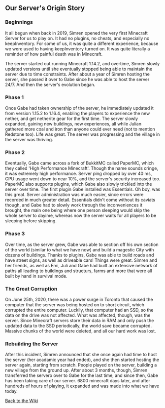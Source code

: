 <link rel="stylesheet" href="/MinecraftServer/assets/css/light-darkmode.css">

## Our Server's Origin Story

### Beginnings
It all begun when back in 2019, Simren opened the very first Minecraft Server for us to play on. It had no plugins, no cheats, and especially no keepInventory. For some of us, it was quite a different experience, because we were used to having keepInventory turned on. It was quite literally a reminder of how painful death was in Minecraft.  

The server started out running Minecraft 1.14.2, and overtime, Simren slowly updated versions until she eventually stopped being able to maintain the server due to time constraints. After about a year of Simren hosting the server, she passed it over to Gabe since he was able to host the server 24/7. And then the server's evolution began.

### Phase 1
Once Gabe had taken ownership of the server, he immediately updated it from version 1.15.2 to 1.16.4, enabling the players to experience the new nether, and get netherite gear for the first time. The server slowly expanded, gaining new buildings, new experiences, all while Julian gathered more coal and iron than anyone could ever need (not to mention Redstone too). Life was great. The server was progressing and the village in the server was thriving.

### Phase 2

Eventually, Gabe came across a fork of BukkitMC called PaperMC, which they called 'High Performance Minecraft'. Though the name sounds cringe, it was extremely high performance. Server ping dropped by over 40 ms, CPU usage went down to near 10%, and the server's security increased too. PaperMC also supports plugins, which Gabe also slowly trickled into the server over time. The first plugin Gabe installed was Essentials. Oh boy, was this great. Server administration was much easier, since errors were recorded in much greater detail. Essentials didn't come without its caviats though, and Gabe had to slowly work through the inconveniences it brought, the main one being where one person sleeping would skip the whole server to dayime, whereas now the server waits for all players to be sleeping before skipping.

### Phase 3

Over time, as the server grew, Gabe was able to section off his own section of the world (similar to what we have now) and build a magestic City with dozens of buildings. Thanks to plugins, Gabe was able to build roads and have street signs, as well as driveable cars! Things were great. Simren and her friends, as well as Emi, Juli and Gabe had built an extensive network of paths all leading to buildings and structurs, farms and more that were all built by hand in survival mode. 

### The Great Corruption
On June 25th, 2020, there was a power surge in Toronto that caused the computer that the server was being hosted on to short circuit, which corrupted the entire computer. Luckily, that computer had an SSD, so the data on the drive was not affected. What was affected, though, was the server. Since Minecraft servers store their data in RAM and only push the updated data to the SSD periodically, the world save became corrupted. Massive chunks of the world were deleted, and all our hard work was lost. 

### Rebuilding the Server
After this incident, Simren announced that she once again had time to host the server (her acadamic year had ended), and she then started hosting the server again, starting from scratch. People played on the server, building a new village from the ground up. After about 3 months, though, Simren transferred the servero over to Gabe for the last time, and since then, Gabe has been taking care of our server. 6800 minecraft days later, and after hundreds of hours of playing, it expanded and was made into what we have today. 


[Back to the Wiki](/MinecraftServer)

